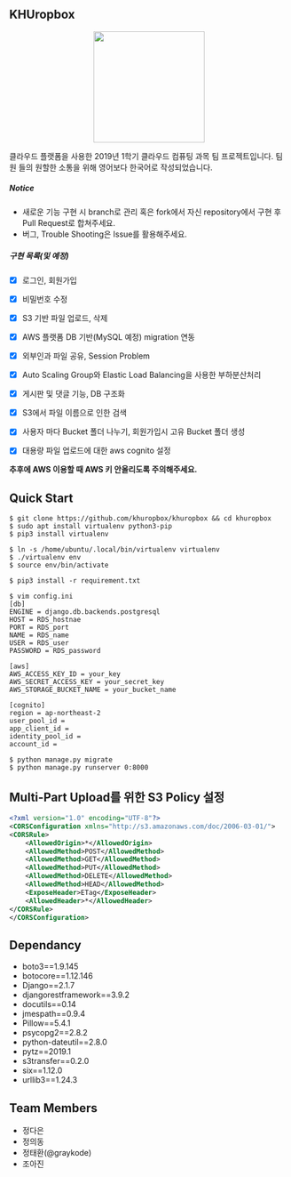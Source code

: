## KHUropbox

<p align="center"><img width="200" src="static/image/header.png" /></p>

클라우드 플랫폼을 사용한 2019년 1학기 클라우드 컴퓨팅 과목 팀 프로젝트입니다. 팀원 들의 원할한 소통을 위해 영어보다 한국어로 작성되었습니다.



##### Notice

- 새로운 기능 구현 시 branch로 관리 혹은 fork에서 자신 repository에서 구현 후 Pull Request로 합쳐주세요.
- 버그, Trouble Shooting은 Issue를 활용해주세요.



##### 구현 목록(및 예정)

- [x] 로그인, 회원가입  

- [x] 비밀번호 수정

- [x] S3 기반 파일 업로드, 삭제

- [x] AWS 플랫폼 DB 기반(MySQL 예정) migration 연동

- [x] 외부인과 파일 공유, Session Problem

- [x] Auto Scaling Group와 Elastic Load Balancing을 사용한 부하분산처리

- [x] 게시판 및 댓글 기능, DB 구조화

- [x] S3에서 파일 이름으로 인한 검색

- [x] 사용자 마다 Bucket 폴더 나누기, 회원가입시 고유 Bucket 폴더 생성

- [x] 대용량 파일 업로드에 대한 aws cognito 설정

  

**추후에 AWS 이용할 때 AWS 키 안올리도록 주의해주세요.**



## Quick Start

```shell
$ git clone https://github.com/khuropbox/khuropbox && cd khuropbox
$ sudo apt install virtualenv python3-pip
$ pip3 install virtualenv

$ ln -s /home/ubuntu/.local/bin/virtualenv virtualenv
$ ./virtualenv env
$ source env/bin/activate

$ pip3 install -r requirement.txt

$ vim config.ini
[db]
ENGINE = django.db.backends.postgresql
HOST = RDS_hostnae
PORT = RDS_port
NAME = RDS_name
USER = RDS_user
PASSWORD = RDS_password

[aws]
AWS_ACCESS_KEY_ID = your_key
AWS_SECRET_ACCESS_KEY = your_secret_key
AWS_STORAGE_BUCKET_NAME = your_bucket_name

[cognito]
region = ap-northeast-2
user_pool_id = 
app_client_id = 
identity_pool_id = 
account_id = 

$ python manage.py migrate
$ python manage.py runserver 0:8000
```

## Multi-Part Upload를 위한 S3 Policy 설정
```xml
<?xml version="1.0" encoding="UTF-8"?>
<CORSConfiguration xmlns="http://s3.amazonaws.com/doc/2006-03-01/">
<CORSRule>
    <AllowedOrigin>*</AllowedOrigin>
    <AllowedMethod>POST</AllowedMethod>
    <AllowedMethod>GET</AllowedMethod>
    <AllowedMethod>PUT</AllowedMethod>
    <AllowedMethod>DELETE</AllowedMethod>
    <AllowedMethod>HEAD</AllowedMethod>
    <ExposeHeader>ETag</ExposeHeader>
    <AllowedHeader>*</AllowedHeader>
</CORSRule>
</CORSConfiguration>
```

## Dependancy

- boto3==1.9.145
- botocore==1.12.146
- Django==2.1.7
- djangorestframework==3.9.2
- docutils==0.14
- jmespath==0.9.4
- Pillow==5.4.1
- psycopg2==2.8.2
- python-dateutil==2.8.0
- pytz==2019.1
- s3transfer==0.2.0
- six==1.12.0
- urllib3==1.24.3




## Team Members

- 정다은
- 정의동 
- 정태환(@graykode)
- 조아진